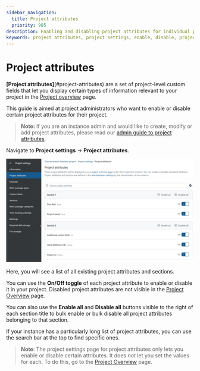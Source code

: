 ```yaml
---
sidebar_navigation:
  title: Project attributes
  priority: 985
description: Enabling and disabling project attributes for individual projects in OpenProject
keywords: project attributes, project settings, enable, disable, project admin
---
```


# Project attributes

**[Project attributes]**(#project-attributes) are a set of project-level custom fields that let you display certain types of information relevant to your project in the [Project overview](../../../project-overview) page. 

This guide is aimed at project administrators who want to enable or disable certain project attributes for their project. 

>**Note:**  If you are an instance admin and would like to create, modify or add project attributes, please read our [admin guide to project attributes](../../../system-admin-guide/projects/project-attributes).

Navigate to **Project settings** → **Project attributes**. 

![Project attribute list in Project settings](open_project_user_guide_project_settings_project_attributes_list.png)

Here, you will see a list of all existing project attributes and sections. 

You can use the **On/Off toggle** of each project attribute to enable or disable it in your project. Disabled project attributes are not visible in the [Project Overview](../../../project-overview) page.

You can also use the **Enable all** and **Disable all** buttons visible to the right of each section title to bulk enable or bulk disable all project attributes belonging to that section.

If your instance has a particularly long list of project attributes, you can use the search bar at the top to find specific ones.

>**Note**: The project settings page for project attributes only lets you enable or disable certain attributes. It does *not* let you set the values for each. To do this, go to the [Project Overview](../../../project-overview) page.